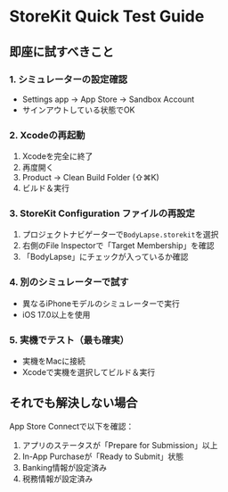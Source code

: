 # StoreKit Quick Test Guide

## 即座に試すべきこと

### 1. シミュレーターの設定確認
- Settings app → App Store → Sandbox Account
- サインアウトしている状態でOK

### 2. Xcodeの再起動
1. Xcodeを完全に終了
2. 再度開く
3. Product → Clean Build Folder (⇧⌘K)
4. ビルド＆実行

### 3. StoreKit Configuration ファイルの再設定
1. プロジェクトナビゲーターで`BodyLapse.storekit`を選択
2. 右側のFile Inspectorで「Target Membership」を確認
3. 「BodyLapse」にチェックが入っているか確認

### 4. 別のシミュレーターで試す
- 異なるiPhoneモデルのシミュレーターで実行
- iOS 17.0以上を使用

### 5. 実機でテスト（最も確実）
- 実機をMacに接続
- Xcodeで実機を選択してビルド＆実行

## それでも解決しない場合

App Store Connectで以下を確認：
1. アプリのステータスが「Prepare for Submission」以上
2. In-App Purchaseが「Ready to Submit」状態
3. Banking情報が設定済み
4. 税務情報が設定済み